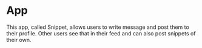 # App

This app, called Snippet, allows users to write message and post them to their profile. Other users see that in their feed and can also post snippets of their own.